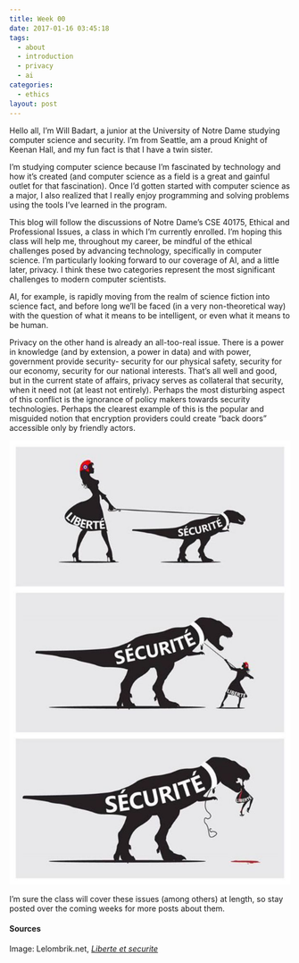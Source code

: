 ```yaml
---
title: Week 00
date: 2017-01-16 03:45:18
tags:
  - about
  - introduction
  - privacy
  - ai
categories:
  - ethics
layout: post
---
```


Hello all, I’m Will Badart, a junior at the University of Notre Dame studying computer science and security. I’m from Seattle, am a proud Knight of Keenan Hall, and my fun fact is that I have a twin sister.

I’m studying computer science because I’m fascinated by technology and how it’s created (and computer science as a field is a great and gainful outlet for that fascination). Once I’d gotten started with computer science as a major, I also realized that I really enjoy programming and solving problems using the tools I’ve learned in the program.

<!-- MORE -->

This blog will follow the discussions of Notre Dame’s CSE 40175, Ethical and Professional Issues, a class in which I’m currently enrolled. I’m hoping this class will help me, throughout my career, be mindful of the ethical challenges posed by advancing technology, specifically in computer science. I’m particularly looking forward to our coverage of AI, and a little later, privacy. I think these two categories represent the most significant challenges to modern computer scientists.

AI, for example, is rapidly moving from the realm of science fiction into science fact, and before long we’ll be faced (in a very non-theoretical way) with the question of what it means to be intelligent, or even what it means to be human.

Privacy on the other hand is already an all-too-real issue. There is a power in knowledge (and by extension, a power in data) and with power, government provide security- security for our physical safety, security for our economy, security for our national interests. That’s all well and good, but in the current state of affairs, privacy serves as collateral that security, when it need not (at least not entirely). Perhaps the most disturbing aspect of this conflict is the ignorance of policy makers towards security technologies. Perhaps the clearest example of this is the popular and misguided notion that encryption providers could create “back doors” accessible only by friendly actors.

![Freedom and Security](/assets/images/wk00.security.jpg)

I’m sure the class will cover these issues (among others) at length, so stay posted over the coming weeks for more posts about them.

#### Sources

Image: Lelombrik.net, [*Liberte et securite*](http://lelombrik.net/71626)

